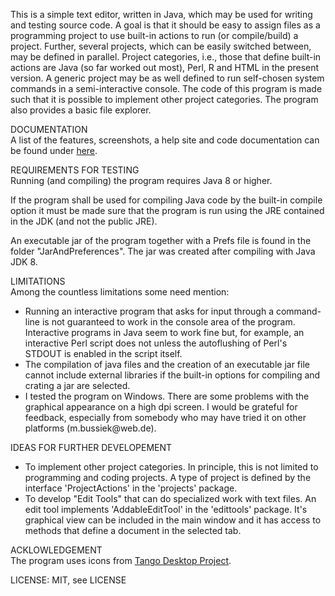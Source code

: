This is a simple text editor, written in Java, which may be used for writing and
testing source code. A goal is that it should be easy to assign files as a programming
project to use built-in actions to run (or compile/build) a project. Further, several
projects, which can be easily switched between, may be defined in parallel. Project
categories, i.e., those that define built-in actions are Java (so far worked out most),
Perl, R and HTML in the present version. A generic project may be as well defined to
run self-chosen system commands in a semi-interactive console. The code of this program
is made such that it is possible to implement other project categories. The program also
provides a basic file explorer.
<p>
DOCUMENTATION<br>
A list of the features, screenshots, a help site and code documentation can be found under
<a href="https://eadgyth.github.io/Programming-Editor/">here</a>.
<p>
REQUIREMENTS FOR TESTING<br>
Running (and compiling) the program requires Java 8 or higher.
<p>
If the program shall be used for compiling Java code by the built-in compile option it must be
made sure that the program is run using the JRE contained in the JDK (and not the public JRE).
<p>
An executable jar of the program together with a Prefs file is found in the folder
"JarAndPreferences". The jar was created after compiling with Java JDK 8.
<p>
LIMITATIONS<br>
Among the countless limitations some need mention:
<ul>
<li>Running an interactive program that asks for input through a command-line is not guaranteed
    to work in the console area of the program. Interactive programs in Java seem to work fine
    but, for example, an interactive Perl script does not unless the autoflushing of Perl's
    STDOUT is enabled in the script itself.</li>
<li>The compilation of java files and the creation of an executable jar file cannot include
    external libraries if the built-in options for compiling and crating a jar are selected.</li>
<li>I tested the program on Windows. There are some problems with the graphical appearance
    on a high dpi screen. I would be grateful for feedback, especially from somebody who may
    have tried it on other platforms (m.bussiek@web.de).</li>
</ul>
<p>
IDEAS FOR FURTHER DEVELOPEMENT<br>
<ul>
<li>To implement other project categories. In principle, this is not limited to programming
    and coding projects. A type of project is defined by the interface 'ProjectActions' in the
    'projects' package.</li>
<li>To develop "Edit Tools" that can do specialized work with text files. An edit tool implements
    'AddableEditTool' in the 'edittools' package. It's graphical view can be included in the main 
    window and it has access to methods that define a document in the selected tab.</li>
</ul>
<p>
ACKLOWLEDGEMENT<br>
The program uses icons from
<a href="https://github.com/Distrotech/tango-icon-theme">Tango Desktop Project</a>.
<p>
LICENSE: MIT, see LICENSE<br>
